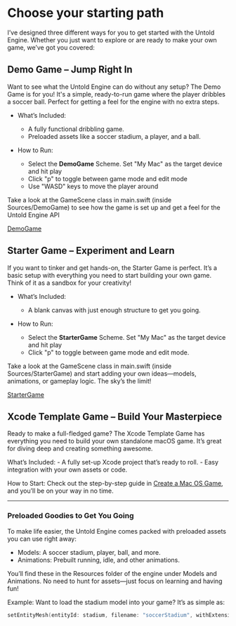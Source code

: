 #  Choose your starting path

I’ve designed three different ways for you to get started with the Untold Engine. Whether you just want to explore or are ready to make your own game, we’ve got you covered:

## Demo Game – Jump Right In

Want to see what the Untold Engine can do without any setup? The Demo Game is for you! It's a simple, ready-to-run game where the player dribbles a soccer ball. Perfect for getting a feel for the engine with no extra steps.

- What’s Included:
    - A fully functional dribbling game.
    - Preloaded assets like a soccer stadium, a player, and a ball.

- How to Run: 
    - Select the **DemoGame** Scheme. Set "My Mac" as the target device and hit play
    - Click "p" to toggle between game mode and edit mode
    - Use "WASD" keys to move the player around

Take a look at the GameScene class in main.swift (inside Sources/DemoGame) to see how the game is set up and get a feel for the Untold Engine API

[DemoGame](../images/choosedemogame.gif)


## Starter Game – Experiment and Learn

If you want to tinker and get hands-on, the Starter Game is perfect. It’s a basic setup with everything you need to start building your own game. Think of it as a sandbox for your creativity!

- What’s Included:
    - A blank canvas with just enough structure to get you going.
    
- How to Run: 
    - Select the **StarterGame** Scheme. Set "My Mac" as the target device and hit play
    - Click "p" to toggle between game mode and edit mode.
    
    
Take a look at the GameScene class in main.swift (inside Sources/StarterGame) and start adding your own ideas—models, animations, or gameplay logic. The sky’s the limit!

[StarterGame](../images/choosestartergame.gif)

## Xcode Template Game – Build Your Masterpiece

Ready to make a full-fledged game? The Xcode Template Game has everything you need to build your own standalone macOS game. It’s great for diving deep and creating something awesome.

What’s Included:
    - A fully set-up Xcode project that’s ready to roll.
    - Easy integration with your own assets or code.

How to Start: Check out the step-by-step guide in [Create a Mac OS Game](docs/Installation.md), and you’ll be on your way in no time.

---

### Preloaded Goodies to Get You Going

To make life easier, the Untold Engine comes packed with preloaded assets you can use right away:

- Models: A soccer stadium, player, ball, and more.
- Animations: Prebuilt running, idle, and other animations.

You’ll find these in the Resources folder of the engine under Models and Animations. No need to hunt for assets—just focus on learning and having fun!

Example:
Want to load the stadium model into your game? It’s as simple as:


```swift
setEntityMesh(entityId: stadium, filename: "soccerStadium", withExtension: "usdc")
```

